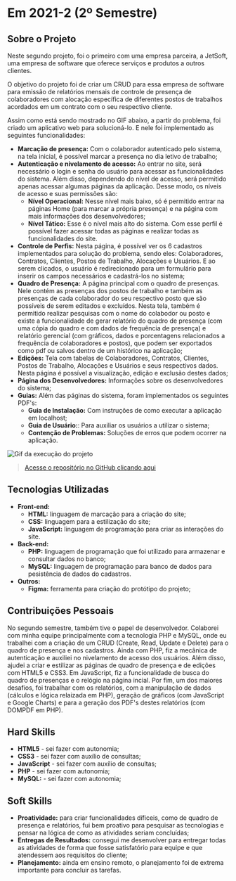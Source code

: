 # Em 2021-2 (2º Semestre)

## Sobre o Projeto

Neste segundo projeto, foi o primeiro com uma empresa parceira, a JetSoft, uma empresa de software que oferece serviços e produtos a outros clientes.

O objetivo do projeto foi de criar um CRUD para essa empresa de software para emissão de relatórios mensais de controle de presença de colaboradores com alocação específica de diferentes postos de trabalhos acordados em um contrato com o seu respectivo cliente.

Assim como está sendo mostrado no GIF abaixo, a partir do problema, foi criado um aplicativo web para solucioná-lo. E nele foi implementado as seguintes funcionalidades:

* **Marcação de presença:** Com o colaborador autenticado pelo sistema, na tela inicial, é possível marcar a presença no dia letivo de trabalho;
* **Autenticação e nivelamento de acesso:** Ao entrar no site, será necessário o login e senha do usuário para acessar as funcionalidades do sistema. Além disso, dependendo do nível de acesso, será permitido apenas acessar algumas páginas da aplicação. Desse modo, os níveis de acesso e suas permissões são:
    - **Nível Operacional:** Nesse nível mais baixo, só é permitido entrar na páginas Home (para marcar a própria presença) e na página com mais informações dos desenvolvedores;
    - **Nível Tático:** Esse é o nível mais alto do sistema. Com esse perfil é possível fazer acessar todas as páginas e realizar todas as funcionalidades do site.
* **Controle de Perfis:** Nesta página, é possível ver os 6 cadastros implementados para solução do problema, sendo eles: Colaboradores, Contratos, Clientes, Postos de Trabalho, Alocações e Usuários. E ao serem clicados, o usuário é redirecionado para um formulário para inserir os campos necessários e cadastrá-los no sistema;
* **Quadro de Presença:** A página principal com o quadro de presenças. Nele contém as presenças dos postos de trabalho e também as presenças de cada colaborador do seu respectivo posto que são possíveis de serem editados e excluídos. Nesta tela, também é permitido realizar pesquisas com o nome do colabodor ou posto e existe a funcionalidade de gerar relatório do quadro de presença (com uma cópia do quadro e com dados de frequência de presença) e relatório gerencial (com gráficos, dados e porcentagens relacionados a frequência de colaboradores e postos), que podem ser exportados como pdf ou salvos dentro de um histórico na aplicação;
* **Edições:** Tela com tabelas de Colaboradores, Contratos, Clientes, Postos de Trabalho, Alocações e Usuários e seus respectivos dados. Nesta página é possível a visualização, edição e exclusão destes dados;
* **Página dos Desenvolvedores:** Informações sobre os desenvolvedores do sistema;
* **Guias:** Além das páginas do sistema, foram implementados os seguintes PDF's:
    - **Guia de Instalação:** Com instruções de como executar a aplicação em localhost;
    - **Guia de Usuário:**: Para auxiliar os usuários a utilizar o sistema;
    - **Contenção de Problemas:** Soluções de erros que podem ocorrer na aplicação.

![Gif da execução do projeto](../img/2-semestre.gif)

> [Acesse o repositório no GitHub clicando aqui](https://github.com/Inodevs/Inodevs)
## Tecnologias Utilizadas

* **Front-end:** 
    - **HTML:** linguagem de marcação para a criação do site;
    - **CSS:** linguagem para a estilização do site;
    - **JavaScript:** linguagem de programação para criar as interações do site.
* **Back-end:** 
    - **PHP:** linguagem de programação que foi utilizado para armazenar e consultar dados no banco;
    - **MySQL:** linguagem de programação para banco de dados para pesistência de dados do cadastros.
* **Outros:** 
    - **Figma:** ferramenta para criação do protótipo do projeto;

## Contribuições Pessoais

No segundo semestre, também tive o papel de desenvolvedor. Colaborei com minha equipe principalmente com a tecnologia PHP e MySQL, onde eu trabalhei com a criação de um CRUD (Create, Read, Update e Delete) para o quadro de presença e nos cadastros. Ainda com PHP, fiz a mecânica de autenticação e auxiliei no nivelamento de acesso dos usuários. Além disso, ajudei a criar e estilizar as páginas de quadro de presença e de edições com HTML5 e CSS3. Em JavaScript, fiz a funcionalidade de busca do quadro de presenças e o relógio na página incial. Por fim, um dos maiores desafios, foi trabalhar com os relatórios, com a manipulação de dados (cálculos e lógica relaizada em PHP), geração de gráficos (com JavaScript e Google Charts) e para a geração dos PDF's destes relatórios (com DOMPDF em PHP).

## Hard Skills

* **HTML5** - sei fazer com autonomia;
* **CSS3** - sei fazer com auxílio de consultas;
* **JavaScript** - sei fazer com auxílio de consultas;
* **PHP** - sei fazer com autonomia;
* **MySQL:** - sei fazer com autonomia;

## Soft Skills

* **Proatividade:** para criar funcionalidades díficeis, como de quadro de presença e relatórios, fui bem proativo para pesquisar as tecnologias e pensar na lógica de como as atividades seriam concluídas;
* **Entregas de Resultados:** consegui me desenvolver para entregar todas as atividades de forma que fosse satisfatório para equipe e que atendessem aos requisitos do cliente;
* **Planejamento:** ainda em ensino remoto, o planejamento foi de extrema importante para concluir as tarefas.
